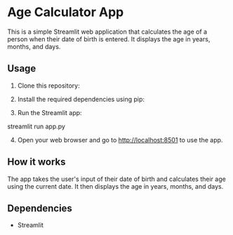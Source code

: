 # Age Calculator App

This is a simple Streamlit web application that calculates the age of a person when their date of birth is entered. It displays the age in years, months, and days.

## Usage

1. Clone this repository:


2. Install the required dependencies using pip:


3. Run the Streamlit app:

streamlit run app.py

4. Open your web browser and go to [http://localhost:8501](http://localhost:8501) to use the app.

## How it works

The app takes the user's input of their date of birth and calculates their age using the current date. It then displays the age in years, months, and days.

## Dependencies

- Streamlit


